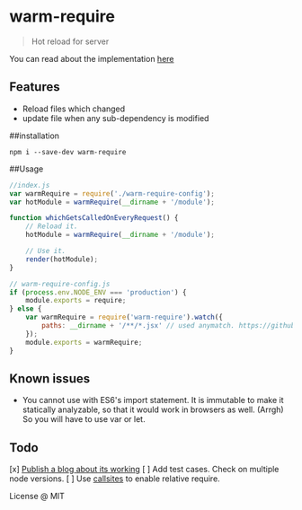 # warm-require
> Hot reload for server

You can read about the implementation [here](https://medium.com/engineering-housing/reloading-your-node-modules-on-change-5f5152dc5084#.pe2rnkmie)

## Features
* Reload files which changed
* update file when any sub-dependency is modified

##installation
```
npm i --save-dev warm-require
```

##Usage
```js
//index.js
var warmRequire = require('./warm-require-config');
var hotModule = warmRequire(__dirname + '/module');

function whichGetsCalledOnEveryRequest() {
	// Reload it.
	hotModule = warmRequire(__dirname + '/module');

	// Use it.
	render(hotModule);
}
```

```js
// warm-require-config.js
if (process.env.NODE_ENV === 'production') {
	module.exports = require;
} else {
	var warmRequire = require('warm-require').watch({
		paths: __dirname + '/**/*.jsx' // used anymatch. https://github.com/es128/anymatch.
	});
	module.exports = warmRequire;
}
```

## Known issues
* You cannot use with ES6's import statement. It is immutable to make it statically analyzable, so that it would work in browsers as well. (Arrgh) So you will have to use var or let.

## Todo
[x] [Publish a blog about its working](https://medium.com/engineering-housing/reloading-your-node-modules-on-change-5f5152dc5084#.pe2rnkmie)
[ ] Add test cases. Check on multiple node versions.
[ ] Use [callsites](https://github.com/sindresorhus/callsites) to enable relative require.

License @ MIT


